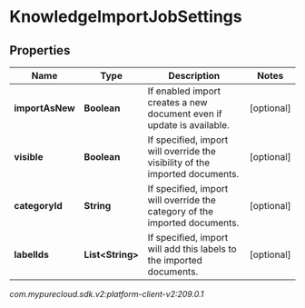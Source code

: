# KnowledgeImportJobSettings


## Properties

| Name | Type | Description | Notes |
| ------------ | ------------- | ------------- | ------------- |
| **importAsNew** | **Boolean** | If enabled import creates a new document even if update is available. |  [optional] |
| **visible** | **Boolean** | If specified, import will override the visibility of the imported documents. |  [optional] |
| **categoryId** | **String** | If specified, import will override the category of the imported documents. |  [optional] |
| **labelIds** | **List&lt;String&gt;** | If specified, import will add this labels to the imported documents. |  [optional] |




_com.mypurecloud.sdk.v2:platform-client-v2:209.0.1_
